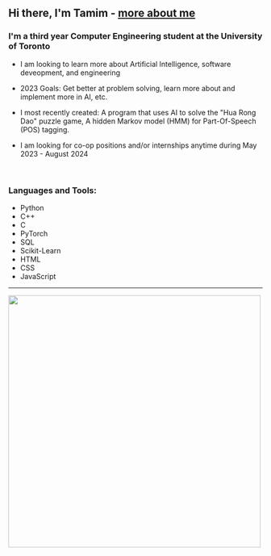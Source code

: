 ## Hi there, I'm Tamim - [more about me][website]

### I'm a third year Computer Engineering student at the University of Toronto    
- I am looking to learn more about Artificial Intelligence, software deveopment, and engineering  
- 2023 Goals: Get better at problem solving, learn more about and implement more in AI, etc.    
   
- I most recently created: A program that uses AI to solve the "Hua Rong Dao" puzzle game, A hidden Markov model (HMM) for Part-Of-Speech (POS) tagging.
- I am looking for co-op positions and/or internships anytime during May 2023  -  August 2024   
  
<br />

### Languages and Tools:
- Python
- C++
- C 
- PyTorch
- SQL
- Scikit-Learn 
- HTML   
- CSS 
- JavaScript 

---

<img src="https://wakatime.com/share/@462c5d36-a0f9-4ab0-8750-3eb2c3418696/ce715228-4eca-439b-a7fc-8da3a5af8337.svg" height = "500" width = "500" />



[website]: https://www.linkedin.com/in/tamim-hasan-4b6432250/
